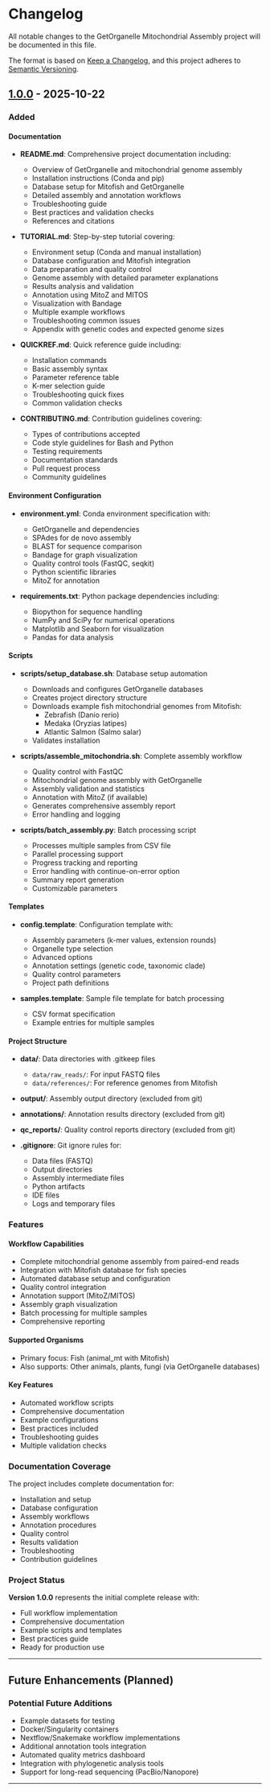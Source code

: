 # Changelog

All notable changes to the GetOrganelle Mitochondrial Assembly project will be documented in this file.

The format is based on [Keep a Changelog](https://keepachangelog.com/en/1.0.0/),
and this project adheres to [Semantic Versioning](https://semver.org/spec/v2.0.0.html).

## [1.0.0] - 2025-10-22

### Added

#### Documentation
- **README.md**: Comprehensive project documentation including:
  - Overview of GetOrganelle and mitochondrial genome assembly
  - Installation instructions (Conda and pip)
  - Database setup for Mitofish and GetOrganelle
  - Detailed assembly and annotation workflows
  - Troubleshooting guide
  - Best practices and validation checks
  - References and citations

- **TUTORIAL.md**: Step-by-step tutorial covering:
  - Environment setup (Conda and manual installation)
  - Database configuration and Mitofish integration
  - Data preparation and quality control
  - Genome assembly with detailed parameter explanations
  - Results analysis and validation
  - Annotation using MitoZ and MITOS
  - Visualization with Bandage
  - Multiple example workflows
  - Troubleshooting common issues
  - Appendix with genetic codes and expected genome sizes

- **QUICKREF.md**: Quick reference guide including:
  - Installation commands
  - Basic assembly syntax
  - Parameter reference table
  - K-mer selection guide
  - Troubleshooting quick fixes
  - Common validation checks

- **CONTRIBUTING.md**: Contribution guidelines covering:
  - Types of contributions accepted
  - Code style guidelines for Bash and Python
  - Testing requirements
  - Documentation standards
  - Pull request process
  - Community guidelines

#### Environment Configuration
- **environment.yml**: Conda environment specification with:
  - GetOrganelle and dependencies
  - SPAdes for de novo assembly
  - BLAST for sequence comparison
  - Bandage for graph visualization
  - Quality control tools (FastQC, seqkit)
  - Python scientific libraries
  - MitoZ for annotation

- **requirements.txt**: Python package dependencies including:
  - Biopython for sequence handling
  - NumPy and SciPy for numerical operations
  - Matplotlib and Seaborn for visualization
  - Pandas for data analysis

#### Scripts
- **scripts/setup_database.sh**: Database setup automation
  - Downloads and configures GetOrganelle databases
  - Creates project directory structure
  - Downloads example fish mitochondrial genomes from Mitofish:
    - Zebrafish (Danio rerio)
    - Medaka (Oryzias latipes)
    - Atlantic Salmon (Salmo salar)
  - Validates installation

- **scripts/assemble_mitochondria.sh**: Complete assembly workflow
  - Quality control with FastQC
  - Mitochondrial genome assembly with GetOrganelle
  - Assembly validation and statistics
  - Annotation with MitoZ (if available)
  - Generates comprehensive assembly report
  - Error handling and logging

- **scripts/batch_assembly.py**: Batch processing script
  - Processes multiple samples from CSV file
  - Parallel processing support
  - Progress tracking and reporting
  - Error handling with continue-on-error option
  - Summary report generation
  - Customizable parameters

#### Templates
- **config.template**: Configuration template with:
  - Assembly parameters (k-mer values, extension rounds)
  - Organelle type selection
  - Advanced options
  - Annotation settings (genetic code, taxonomic clade)
  - Quality control parameters
  - Project path definitions

- **samples.template**: Sample file template for batch processing
  - CSV format specification
  - Example entries for multiple samples

#### Project Structure
- **data/**: Data directories with .gitkeep files
  - `data/raw_reads/`: For input FASTQ files
  - `data/references/`: For reference genomes from Mitofish

- **output/**: Assembly output directory (excluded from git)

- **annotations/**: Annotation results directory (excluded from git)

- **qc_reports/**: Quality control reports directory (excluded from git)

- **.gitignore**: Git ignore rules for:
  - Data files (FASTQ)
  - Output directories
  - Assembly intermediate files
  - Python artifacts
  - IDE files
  - Logs and temporary files

### Features

#### Workflow Capabilities
- Complete mitochondrial genome assembly from paired-end reads
- Integration with Mitofish database for fish species
- Automated database setup and configuration
- Quality control integration
- Annotation support (MitoZ/MITOS)
- Assembly graph visualization
- Batch processing for multiple samples
- Comprehensive reporting

#### Supported Organisms
- Primary focus: Fish (animal_mt with Mitofish)
- Also supports: Other animals, plants, fungi (via GetOrganelle databases)

#### Key Features
- Automated workflow scripts
- Comprehensive documentation
- Example configurations
- Best practices included
- Troubleshooting guides
- Multiple validation checks

### Documentation Coverage

The project includes complete documentation for:
- Installation and setup
- Database configuration
- Assembly workflows
- Annotation procedures
- Quality control
- Results validation
- Troubleshooting
- Contribution guidelines

### Project Status

**Version 1.0.0** represents the initial complete release with:
- Full workflow implementation
- Comprehensive documentation
- Example scripts and templates
- Best practices guide
- Ready for production use

---

## Future Enhancements (Planned)

### Potential Future Additions
- Example datasets for testing
- Docker/Singularity containers
- Nextflow/Snakemake workflow implementations
- Additional annotation tools integration
- Automated quality metrics dashboard
- Integration with phylogenetic analysis tools
- Support for long-read sequencing (PacBio/Nanopore)

---

[1.0.0]: https://github.com/martinzx13/GetOrganelle/releases/tag/v1.0.0
